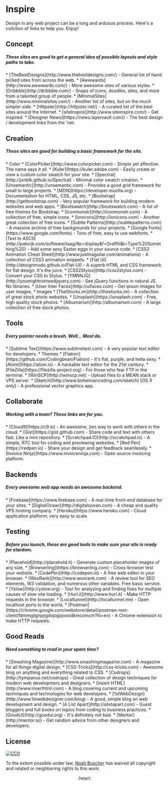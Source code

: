 Inspire
===

Design in any web project can be a long and arduous process. Here's a collction of links to help you. Enjoy!

## Concept 
<h5>These sites are good to get a general idea of possible layouts and style paths to take.</h5>
* [TheBestDesigns](http://www.thebestdesigns.com/) - General list of hand picked sites from across the web.
* [Awwwards](http://www.awwwards.com/) - More awesome sites of various styles.
* [Dribbble](http://dribbble.com/) - Snaps of icons, doodles, sites, and more from a talented group of people.
* [MinimalSites](http://www.minimalsites.com/) - Another list of sites, but on the much simpler side.
* [Httpster](http://httpster.net/) - A curated list of the best sites around the Internet.
* [siteInspire](http://www.siteinspire.com/) - Get inspired.
* [Designer News](https://news.layervault.com/) - The best design / development links from the 'net.

## Creation
<h5>These sites are good for building a basic framework for the site.</h5>
* Color
  * [ColorPicker](http://www.colorpicker.com) - Simple yet affective. The name says it all.
  * [Kuler](https://kuler.adobe.com) - Easily create or view a custom color swatch for your site.
  * [Spectral](http://jxnblk.github.io/Spectral) - Minimal color swatch creation.
* [Unsemantic](http://unsemantic.com) - Provides a good grid framework for small to large projects.
* [MDN](https://developer.mozilla.org) - Documentation for HTML, CSS, JS, etc.
* [Bootstrap](http://getbootstrap.com) - Very popular framework for building modern websites and web apps.
  * [Bootswatch](http://bootswatch.com) - A list of free themes for Bootstrap.
* [Iconmonstr](http://iconmonstr.com) - A collection of free, simple icons.
* [Ionicons](http://ionicons.com) - Another great collection of free icons.
* [Subtle Patterns](http://subtlepatterns.com) - A massive archive of free backgrounds for your projects.
* [Google Fonts](https://www.google.com/fonts) - Tons of free, easy to use webfonts.
* [Text to ASCII](http://patorjk.com/software/taag/#p=display&f=Graffiti&t=Type%20Something%20) - Add some sexy Easter eggs in your source code.
* [CSS3 Animation Cheat Sheet](http://www.justinaguilar.com/animations) - A collection of CSS3 animation snippets.
* [Flat UI](http://designmodo.github.io/Flat-UI) - A superb HTML and CSS framework for flat design. It's the juice.
* [CSS2Stylus](http://css2stylus.com) - Convert your CSS to Stylus.
* [YMNNJQ](http://youmightnotneedjquery.com) - See jQuery functions in natural JS. No libraries.
* [User Inter Faces](http://uifaces.com) - Get ipsum images for user images.
* Images
  * [TheStocks.im](http://thestocks.im) - A collection of great stock photo websites.
  * [Unsplash](https://unsplash.com) - Free, high quality stock photos.
  * [Albumarium](http://albumarium.com) - A large collection of free stock photos.

## Tools
<h5>Every painter needs a brush. Well... Most do.</h5>
* [Sublime Text](https://www.sublimetext.com) - A very popular text editor for developers.
  * Themes
    * [Flatron](https://github.com/Codingbean/Flatron) - It's flat, purple, and hella sexy.
* [Atom](https://atom.io) - A hackable text editor for the 21st century.
* [FileZilla](https://filezilla-project.org) - For those who fear FTP in the terminal.
* [WinSCP](http://winscp.net) - Upload files to a MEAN stack or VPS server.
* [Sketch](http://www.bohemiancoding.com/sketch) [OS X only] - A professional vector graphics app.

## Collaborate
<h5>Working with a team? These links are for you.</h5>
* [Cloud9](https://c9.io) - An awesome, zen way to work with others in the cloud.
* [Gist](https://gist.github.com) - Share code and text with others fast. Like a mini repository.
* [Scratchpad.IO](http://scratchpad.io) - A simple, RTC tool for coding and previewing websites.
* [Red Pen](https://redpen.io) - Share your design and get feedback seamlessly.
* [Invoice Ninja](https://www.invoiceninja.com) - Open source invoicing platform.

## Backends
<h5>Every awesome web app needs an awesome backend.</h5>
* [Firebase](https://www.firebase.com) - A real-time front-end database for your sites.
* [DigitalOcean](http://digitalocean.com) - A cheap and quality VPS hosting company.
* [Heroku](https://www.heroku.com) - Cloud application platform; very easy to scale.

## Testing
<h5>Before you launch, these are good tools to make sure your site is ready for stardom.</h5>
* [Placehold](http://placehold.it) - Generate custom placeholder images of any size.
* [Browserling](https://browserling.com) - Cross-browser test your website.
* [CodePen](http://codepen.io) - A free web editor in your browser.
* [WooRank](http://www.woorank.com) - A review tool for SEO elements, W3 validation, and numerous other variables. Free basic service.
* [Yslow](http://yslow.org) - Tool for analyzing and finding fixes for multiple causes of slow site loading.
* [Hurl.it](http://www.hurl.it) - Make HTTP requests in the browser.
* [Localtunnel](http://localtunnel.me) - Open localhost ports to the world.
* [Postman](https://chrome.google.com/webstore/detail/postman-rest-client/fdmmgilgnpjigdojojpjoooidkmcomcm?hl=en) - A Chrome extension to make HTTP requests.

## Good Reads
<h5>Need something to read in your spare time?</h5>
* [Smashing Magazine](http://www.smashingmagazine.com) - A magazine for all things digital design.
* [CSS-Tricks](http://css-tricks.com) - Awesome blog on anything and everything related to CSS.
* [Codrops](http://tympanus.net/codrops) - Great collection of design techniques for modern web developmers and designers.
* [Insert HTML](http://www.inserthtml.com) - A blog covering current and upcoming techniques and technologies for web developers.
* [1stWebDesign](http://www.1stwebdesigner.com/blog) - A good, simple blog on web development and design.
* [A List Apart](http://alistapart.com) - Guest bloggers and full books on topics from coding to business practices.
* [GoodUI](http://goodui.org) - It's definitely not bad.
* [Mentor](http://mentor.so) - Get random advice from other designers and developers.

## License

[![CC0](http://i.creativecommons.org/p/zero/1.0/88x31.png)](http://creativecommons.org/publicdomain/zero/1.0/)

To the extent possible under law, [Noah Buscher](http://noahbuscher.com) has waived all copyright and related or neighboring rights to this work.

<div align="center">:heart:</div>

